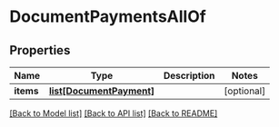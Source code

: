 # DocumentPaymentsAllOf

## Properties
Name | Type | Description | Notes
------------ | ------------- | ------------- | -------------
**items** | [**list[DocumentPayment]**](DocumentPayment.md) |  | [optional] 

[[Back to Model list]](../README.md#documentation-for-models) [[Back to API list]](../README.md#documentation-for-api-endpoints) [[Back to README]](../README.md)



